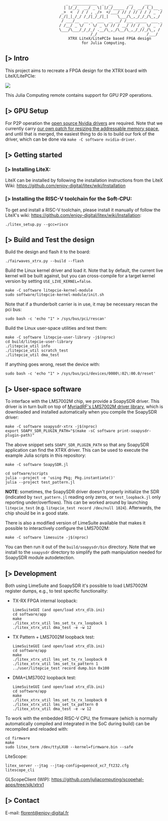                                _  ___________  _  __       __     ___
                              | |/_/_  __/ _ \| |/_/_____ / /_ __/ (_)__ _
                             _>  <  / / / , _/>  </___/ // / // / / / _ `/
                            /_/|_|_/_/ /_/|_/_/|_|    \___/\_,_/_/_/\_,_/
                             / ___/__  __ _  ___  __ __/ /___ _____  ___ _
                            / /__/ _ \/  ' \/ _ \/ // / __/ // / _ \/ _ `/
                            \___/\___/_/_/_/ .__/\_,_/\__/\_,_/_//_/\_, /
                                          /_/                      /___/
                                XTRX LiteX/LitePCIe based FPGA design
                                      for Julia Computing.

[> Intro
--------

This project aims to recreate a FPGA design for the XTRX board with
LiteX/LitePCIe:

![](https://user-images.githubusercontent.com/1450143/147348139-503834af-76d5-4172-8ca0-e323b719fa17.png)


This Julia Computing remote contains support for GPU P2P operations.

[> GPU Setup
------------

For P2P operation the [open source Nvidia drivers](https://github.com/NVIDIA/open-gpu-kernel-modules) are required.
Note that we currently carry [our own patch for resizing the addressable memory space](https://github.com/NVIDIA/open-gpu-kernel-modules/pull/3), and until that is merged, the easiest thing to do is to build our fork of the driver, which can be done via `make -C software nvidia-driver`.


[> Getting started
------------------

### [> Installing LiteX:

LiteX can be installed by following the installation instructions from the LiteX
Wiki: https://github.com/enjoy-digital/litex/wiki/Installation

### [> Installing the RISC-V toolchain for the Soft-CPU:

To get and install a RISC-V toolchain, please install it manually of follow the
LiteX's wiki: https://github.com/enjoy-digital/litex/wiki/Installation:

```
./litex_setup.py --gcc=riscv
```


[> Build and Test the design
----------------------------

Build the design and flash it to the board:

```
./fairwaves_xtrx.py --build --flash
```

Build the Linux kernel driver and load it.
Note that by default, the current live kernel will be built against, but you can cross-compile for a target kernel version by setting `USE_LIVE_KERNEL=false`.

```
make -C software litepcie-kernel-module
sudo software/litepcie-kernel-module/init.sh
```

Note that if a thunderbolt carrier is in use, it may be necessary rescan the pci bus:

```
sudo bash -c 'echo "1" > /sys/bus/pci/rescan'
```

Build the Linux user-space utilities and test them:

```
make -C software litepcie-user-library -j$(nproc)
cd build/litepcie-user-library
./litepcie_util info
./litepcie_util scratch_test
./litepcie_util dma_test
```

If anything goes wrong, reset the device with:

```
sudo bash -c 'echo "1" > /sys/bus/pci/devices/0000\:02\:00.0/reset'
```


[> User-space software
----------------------

To interface with the LMS7002M chip, we provide a SoapySDR driver. This driver
is in turn built on top of [MyriadRF's LMS7002M driver
library](https://github.com/myriadrf/LMS7002M-driver), which is downloaded and
installed automatically when you compile the SoapySDR driver:

```
make -C software soapysdr-xtrx -j$(nproc)
export SOAPY_SDR_PLUGIN_PATH="$(make -sC software print-soapysdr-plugin-path)"
```

The above snippet sets `SOAPY_SDR_PLUGIN_PATH` so that any SoapySDR application
can find the XTRX driver. This can be used to execute the example Julia scripts
in this repository:

```
make -C software SoapySDR.jl

cd software/scripts
julia --project -e 'using Pkg; Pkg.instantiate()'
julia --project test_pattern.jl
```

**NOTE**: sometimes, the SoapySDR driver doesn't properly initialize the SDR
(indicated by `test_pattern.jl` reading only zeros, or `test_loopback.jl` only
reporting under/overflows). This can be worked around by launching
`litepcie_test` (e.g. `litepcie_test record /dev/null 1024`). Afterwards, the
chip should be in a good state.

There is also a modified version of LimeSuite available that makes it possible
to interactively configure the LMS7002M:

```
make -C software limesuite -j$(nproc)
```

You can then run it out of the `build/soapysdr/bin` directory.  Note that we
install to the `soapysdr` directory to simplify the path manipulation needed
for SoapySDR module autodetection.

[> Development
--------------

Both using LimeSuite and SoapySDR it's possible to load LMS7002M register dumps,
e.g., to test specific functionality:

- TX-RX FPGA internal loopback:

  ```
  LimeSuiteGUI (and open/load xtrx_dlb.ini)
  cd software/app
  make
  ./litex_xtrx_util lms_set_tx_rx_loopback 1
  ./litex_xtrx_util dma_test -e -w 12
  ```

- TX Pattern + LMS7002M loopback test:

  ```
  LimeSuiteGUI (and open/load xtrx_dlb.ini)
  cd software/app
  make
  ./litex_xtrx_util lms_set_tx_rx_loopback 0
  ./litex_xtrx_util lms_set_tx_pattern 1
  ../user/litepcie_test record dump.bin 0x100
  ```

- DMA+LMS7002 loopback test:

  ```
  LimeSuiteGUI (and open/load xtrx_dlb.ini)
  cd software/app
  make
  ./litex_xtrx_util lms_set_tx_rx_loopback 0
  ./litex_xtrx_util lms_set_tx_pattern 0
  ./litex_xtrx_util dma_test -e -w 12
  ```

To work with the embedded RISC-V CPU, the firmware (which is normally
automatically compiled and integrated in the SoC during build) can be recompiled
and reloaded with:

```
cd firmware
make
sudo litex_term /dev/ttyLXU0 --kernel=firmware.bin --safe
```

LiteScope:

```
litex_server --jtag --jtag-config=openocd_xc7_ft232.cfg
litescope_cli
```

GLScopeClient (WIP):
https://github.com/juliacomputing/scopehal-apps/tree/sjk/xtrx1


[> Contact
----------

E-mail: florent@enjoy-digital.fr
